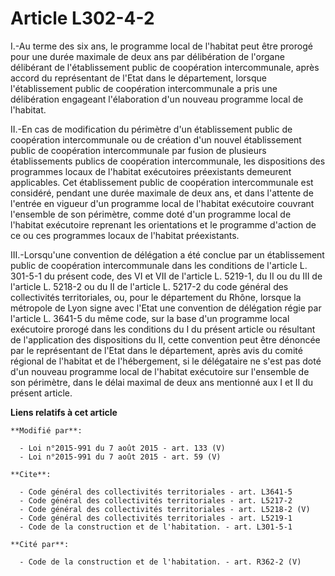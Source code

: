 # Article L302-4-2

I.-Au terme des six ans, le programme local de l'habitat peut être prorogé pour une durée maximale de deux ans par
délibération de l'organe délibérant de l'établissement public de coopération intercommunale, après accord du représentant de
l'Etat dans le département, lorsque l'établissement public de coopération intercommunale a pris une délibération engageant
l'élaboration d'un nouveau programme local de l'habitat. 

II.-En cas de modification du périmètre d'un établissement public de coopération intercommunale ou de création d'un nouvel
établissement public de coopération intercommunale par fusion de plusieurs établissements publics de coopération
intercommunale, les dispositions des programmes locaux de l'habitat exécutoires préexistants demeurent applicables. Cet
établissement public de coopération intercommunale est considéré, pendant une durée maximale de deux ans, et dans l'attente
de l'entrée en vigueur d'un programme local de l'habitat exécutoire couvrant l'ensemble de son périmètre, comme doté d'un
programme local de l'habitat exécutoire reprenant les orientations et le programme d'action de ce ou ces programmes locaux de
l'habitat préexistants. 

III.-Lorsqu'une convention de délégation a été conclue par un établissement public de coopération intercommunale dans les
conditions de l'article L. 301-5-1 du présent code, des VI et VII de l'article L. 5219-1, du II ou du III de l'article L.
5218-2 ou du II de l'article L. 5217-2 du code général des collectivités territoriales, ou, pour le département du Rhône,
lorsque la métropole de Lyon signe avec l'Etat une convention de délégation régie par l'article L. 3641-5 du même code, sur
la base d'un programme local exécutoire prorogé dans les conditions du I du présent article ou résultant de l'application des
dispositions du II, cette convention peut être dénoncée par le représentant de l'Etat dans le département, après avis du
comité régional de l'habitat et de l'hébergement, si le délégataire ne s'est pas doté d'un nouveau programme local de
l'habitat exécutoire sur l'ensemble de son périmètre, dans le délai maximal de deux ans mentionné aux I et II du présent
article.

**Liens relatifs à cet article**

	**Modifié par**:

	  - Loi n°2015-991 du 7 août 2015 - art. 133 (V)
	  - Loi n°2015-991 du 7 août 2015 - art. 59 (V)

	**Cite**:

	  - Code général des collectivités territoriales - art. L3641-5
	  - Code général des collectivités territoriales - art. L5217-2
	  - Code général des collectivités territoriales - art. L5218-2 (V)
	  - Code général des collectivités territoriales - art. L5219-1
	  - Code de la construction et de l'habitation. - art. L301-5-1

	**Cité par**:

	  - Code de la construction et de l'habitation. - art. R362-2 (V)
